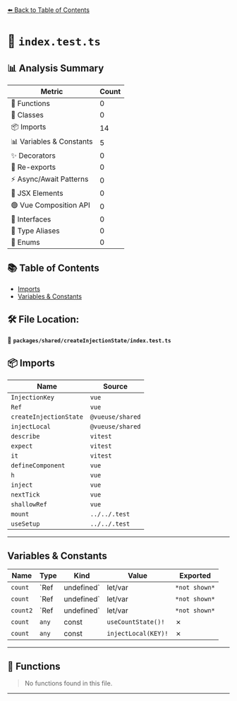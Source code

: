 [⬅️ Back to Table of Contents](../../../index.md)

# 📄 `index.test.ts`

## 📊 Analysis Summary

| Metric | Count |
|--------|-------|
| 🔧 Functions | 0 |
| 🧱 Classes | 0 |
| 📦 Imports | 14 |
| 📊 Variables & Constants | 5 |
| ✨ Decorators | 0 |
| 🔄 Re-exports | 0 |
| ⚡ Async/Await Patterns | 0 |
| 💠 JSX Elements | 0 |
| 🟢 Vue Composition API | 0 |
| 📐 Interfaces | 0 |
| 📑 Type Aliases | 0 |
| 🎯 Enums | 0 |

## 📚 Table of Contents

- [Imports](#imports)
- [Variables & Constants](#variables-constants)

## 🛠️ File Location:
📂 **`packages/shared/createInjectionState/index.test.ts`**

## 📦 Imports

| Name | Source |
|------|--------|
| `InjectionKey` | `vue` |
| `Ref` | `vue` |
| `createInjectionState` | `@vueuse/shared` |
| `injectLocal` | `@vueuse/shared` |
| `describe` | `vitest` |
| `expect` | `vitest` |
| `it` | `vitest` |
| `defineComponent` | `vue` |
| `h` | `vue` |
| `inject` | `vue` |
| `nextTick` | `vue` |
| `shallowRef` | `vue` |
| `mount` | `../../.test` |
| `useSetup` | `../../.test` |


---

## Variables & Constants

| Name | Type | Kind | Value | Exported |
|------|------|------|-------|----------|
| `count` | `Ref<number> | undefined` | let/var | `*not shown*` | ✗ |
| `count` | `Ref<number> | undefined` | let/var | `*not shown*` | ✗ |
| `count2` | `Ref<number> | undefined` | let/var | `*not shown*` | ✗ |
| `count` | `any` | const | `useCountState()!` | ✗ |
| `count` | `any` | const | `injectLocal(KEY)!` | ✗ |


---

## 🔧 Functions

> No functions found in this file.


---